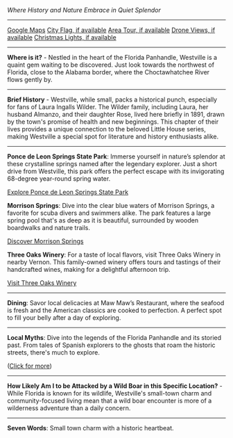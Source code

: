 *Where History and Nature Embrace in Quiet Splendor*

---

[Google Maps](https://www.google.com/maps/place/Westville,+FL+32464/data=!3m1!1e3)
[City Flag, if available](https://www.google.com/search?tbm=isch&q=Westville+FL+Flag+Picture)
[Area Tour, if available](https://www.youtube.com/results?search_query=Westville+FL+4k+tour)
[Drone Views, if available](https://www.youtube.com/results?search_query=Westville+FL+4k+drone)
[Christmas Lights, if available](https://www.youtube.com/results?search_query=Westville+FL+christmas+lights&sp=CAI%253D)

---

**Where is it?** - Nestled in the heart of the Florida Panhandle, Westville is a quaint gem waiting to be discovered. Just look towards the northwest of Florida, close to the Alabama border, where the Choctawhatchee River flows gently by.

---

**Brief History** - Westville, while small, packs a historical punch, especially for fans of Laura Ingalls Wilder. The Wilder family, including Laura, her husband Almanzo, and their daughter Rose, lived here briefly in 1891, drawn by the town's promise of health and new beginnings. This chapter of their lives provides a unique connection to the beloved Little House series, making Westville a special spot for literature and history enthusiasts alike.

---

**Ponce de Leon Springs State Park**: Immerse yourself in nature’s splendor at these crystalline springs named after the legendary explorer. Just a short drive from Westville, this park offers the perfect escape with its invigorating 68-degree year-round spring water.

  [Explore Ponce de Leon Springs State Park](https://www.youtube.com/results?search_query=Ponce+de+Leon+Springs+State+Park+4k)

**Morrison Springs**: Dive into the clear blue waters of Morrison Springs, a favorite for scuba divers and swimmers alike. The park features a large spring pool that's as deep as it is beautiful, surrounded by wooden boardwalks and nature trails.

  [Discover Morrison Springs](https://www.youtube.com/results?search_query=Morrison+Springs+FL+4k)

**Three Oaks Winery**: For a taste of local flavors, visit Three Oaks Winery in nearby Vernon. This family-owned winery offers tours and tastings of their handcrafted wines, making for a delightful afternoon trip.

  [Visit Three Oaks Winery](https://www.youtube.com/results?search_query=Three+Oaks+Winery+FL)

---

**Dining**: Savor local delicacies at Maw Maw’s Restaurant, where the seafood is fresh and the American classics are cooked to perfection. A perfect spot to fill your belly after a day of exploring.

---

**Local Myths**: Dive into the legends of the Florida Panhandle and its storied past. From tales of Spanish explorers to the ghosts that roam the historic streets, there's much to explore.

([Click for more](https://www.google.com/search?q=Westville+FL+local+myths))

---

**How Likely Am I to be Attacked by a Wild Boar in this Specific Location?** - While Florida is known for its wildlife, Westville's small-town charm and community-focused living mean that a wild boar encounter is more of a wilderness adventure than a daily concern.

---

**Seven Words**: Small town charm with a historic heartbeat.
